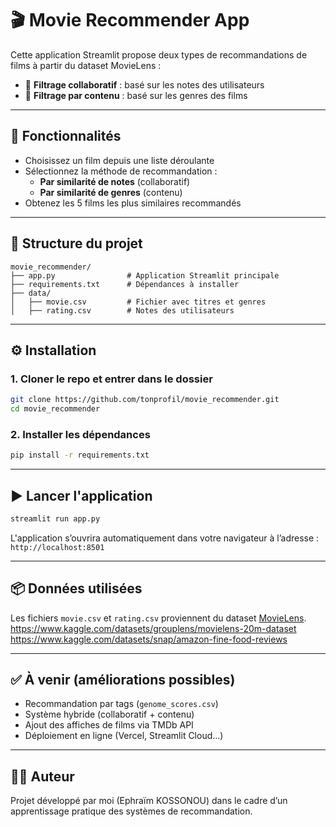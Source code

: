
# 🎬 Movie Recommender App

Cette application Streamlit propose deux types de recommandations de films à partir du dataset MovieLens :

- 🔁 **Filtrage collaboratif** : basé sur les notes des utilisateurs
- 🧩 **Filtrage par contenu** : basé sur les genres des films

---

## 🚀 Fonctionnalités

- Choisissez un film depuis une liste déroulante
- Sélectionnez la méthode de recommandation :
  - **Par similarité de notes** (collaboratif)
  - **Par similarité de genres** (contenu)
- Obtenez les 5 films les plus similaires recommandés

---

## 📁 Structure du projet

```
movie_recommender/
├── app.py                # Application Streamlit principale
├── requirements.txt      # Dépendances à installer
├── data/
│   ├── movie.csv         # Fichier avec titres et genres
│   ├── rating.csv        # Notes des utilisateurs
```

---

## ⚙️ Installation

### 1. Cloner le repo et entrer dans le dossier

```bash
git clone https://github.com/tonprofil/movie_recommender.git
cd movie_recommender
```

### 2. Installer les dépendances

```bash
pip install -r requirements.txt
```

---

## ▶️ Lancer l'application

```bash
streamlit run app.py
```

L'application s’ouvrira automatiquement dans votre navigateur à l’adresse :  
`http://localhost:8501`

---

## 📦 Données utilisées

Les fichiers `movie.csv` et `rating.csv` proviennent du dataset [MovieLens](https://grouplens.org/datasets/movielens/).
https://www.kaggle.com/datasets/grouplens/movielens-20m-dataset
https://www.kaggle.com/datasets/snap/amazon-fine-food-reviews

---

## ✅ À venir (améliorations possibles)

- Recommandation par tags (`genome_scores.csv`)
- Système hybride (collaboratif + contenu)
- Ajout des affiches de films via TMDb API
- Déploiement en ligne (Vercel, Streamlit Cloud…)

---

## 👨‍💻 Auteur

Projet développé par moi (Ephraïm KOSSONOU) dans le cadre d’un apprentissage pratique des systèmes de recommandation.
